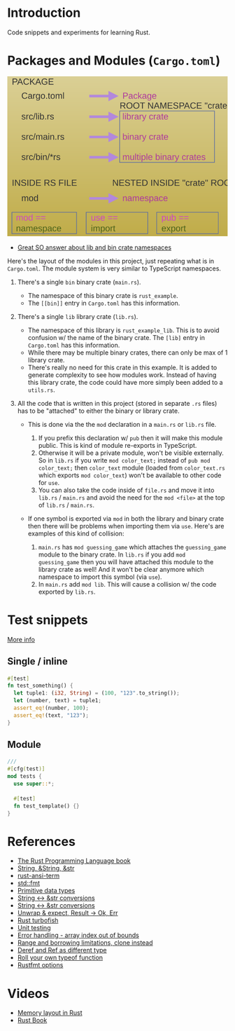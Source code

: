 # Introduction

Code snippets and experiments for learning Rust.

# Packages and Modules (`Cargo.toml`)

![Diagram](./docs/rust-package.svg)

- [Great SO answer about lib and bin crate namespaces](https://stackoverflow.com/a/57767413/2085356)

Here's the layout of the modules in this project, just repeating what is in `Cargo.toml`. The module
system is very similar to TypeScript namespaces.

1. There's a single `bin` binary crate (`main.rs`).

   - The namespace of this binary crate is `rust_example`.
   - The `[[bin]]` entry in `Cargo.toml` has this information.

2. There's a single `lib` library crate (`lib.rs`).

   - The namespace of this library is `rust_example_lib`. This is to avoid confusion w/ the name of
     the binary crate. The `[lib]` entry in `Cargo.toml` has this information.
   - While there may be multiple binary crates, there can only be max of 1 library crate.
   - There's really no need for this crate in this example. It is added to generate complexity to
     see how modules work. Instead of having this library crate, the code could have more simply
     been added to a `utils.rs`.

3. All the code that is written in this project (stored in separate `.rs` files) has to be
   "attached" to either the binary or library crate.

   - This is done via the the `mod` declaration in a `main.rs` or `lib.rs` file.

     1. If you prefix this declaration w/ `pub` then it will make this module public. This is kind
        of module re-exports in TypeScript.
     2. Otherwise it will be a private module, won't be visible externally. So in `lib.rs` if you
        write `mod color_text;` instead of `pub mod color_text;` then `color_text` module (loaded
        from `color_text.rs` which exports `mod color_text`) won't be available to other code for
        `use`.
     3. You can also take the code inside of `file.rs` and move it into `lib.rs` / `main.rs` and
        avoid the need for the `mod <file>` at the top of `lib.rs` / `main.rs`.

   - If one symbol is exported via `mod` in both the library and binary crate then there will be
     problems when importing them via `use`. Here's are examples of this kind of collision:

     1. `main.rs` has `mod guessing_game` which attaches the `guessing_game` module to the binary
        crate. In `lib.rs` if you add `mod guessing_game` then you will have attached this module to
        the library crate as well! And it won't be clear anymore which namespace to import this
        symbol (via `use`).
     2. In `main.rs` add `mod lib`. This will cause a collision w/ the code exported by `lib.rs`.

# Test snippets

[More info](https://doc.rust-lang.org/rust-by-example/testing/unit_testing.html)

## Single / inline

```rust
#[test]
fn test_something() {
  let tuple1: (i32, String) = (100, "123".to_string());
  let (number, text) = tuple1;
  assert_eq!(number, 100);
  assert_eq!(text, "123");
}
```

## Module

```rust
///
#[cfg(test)]
mod tests {
  use super::*;

  #[test]
  fn test_template() {}
}
```

# References

- [The Rust Programming Language book](https://doc.rust-lang.org/book/)
- [String, &String, &str](https://www.ameyalokare.com/rust/2017/10/12/rust-str-vs-String.html)
- [rust-ansi-term](https://github.com/ogham/rust-ansi-term)
- [std::fmt](https://doc.rust-lang.org/std/fmt/)
- [Primitive data types](https://learning-rust.github.io/docs/a8.primitive_data_types.html)
- [String <-> &str conversions](https://blog.mgattozzi.dev/how-do-i-str-string/)
- [String <-> &str conversions](https://stackoverflow.com/a/29026565/2085356)
- [Unwrap & expect, Result -> Ok, Err](https://learning-rust.github.io/docs/e4.unwrap_and_expect.html)
- [Rust turbofish](https://techblog.tonsser.com/posts/what-is-rusts-turbofish)
- [Unit testing](https://doc.rust-lang.org/rust-by-example/testing/unit_testing.html)
- [Error handling - array index out of bounds](https://users.rust-lang.org/t/array-out-of-bound-error-handling/26939)
- [Range and borrowing limitations, clone instead](https://stackoverflow.com/a/62480671/2085356)
- [Deref and Ref as different type](https://stackoverflow.com/a/41273331/2085356)
- [Roll your own typeof function](https://stackoverflow.com/a/58119924/2085356)
- [Rustfmt options](https://rust-lang.github.io/rustfmt/)

# Videos

- [Memory layout in Rust](https://youtu.be/rDoqT-a6UFg)
- [Rust Book](https://www.youtube.com/playlist?list=PLai5B987bZ9CoVR-QEIN9foz4QCJ0H2Y8)

